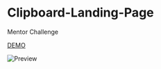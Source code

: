 # Clipboard-Landing-Page
  Mentor Challenge
  
  [DEMO](https://clipboard-land-page.vercel.app/)
  
![Preview](https://user-images.githubusercontent.com/84111811/135540165-29cff3a9-e479-434d-8885-656eb67fc6d7.jpg)
